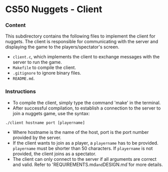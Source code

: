 # CS50 Nuggets - Client
### Content
This subdirectory contains the following files to implement the client for nuggets. The client is responsible for communicating with the server and displaying the game to the players/spectator's screen.

- `client.c`, which implements the client to exchange messages with the server to run the game. 
- `Makefile` to compile the client.
- `.gitignore` to ignore binary files.
- `README.md`.

### Instructions
- To compile the client, simply type the command 'make' in the terminal.
- After successful compilation, to establish a connection to the server to join a nuggets game, use the syntax:
```
./client hostname port [playername]
```
- Where hostname is the name of the host, port is the port number provided by the server.
- If the client wants to join as a player, a `playername` has to be provided. `playername` must be shorter than 50 characters. If `playername` is not provided, the client joins as a spectator.
- The client can only connect to the server if all arguments are correct and valid. Refer to 'REQUIREMENTS.md` and `DESIGN.md`for more details.